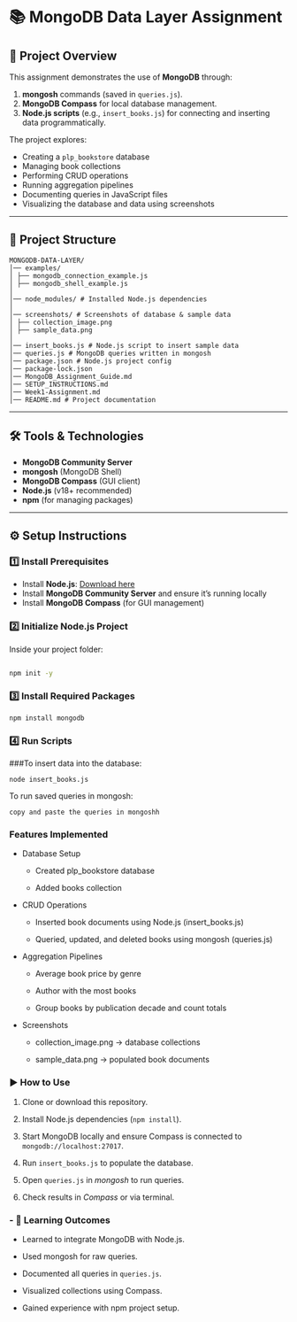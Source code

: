 # 📚 MongoDB Data Layer Assignment

## 📌 Project Overview
This assignment demonstrates the use of **MongoDB** through:
1. **mongosh** commands (saved in `queries.js`).
2. **MongoDB Compass** for local database management.
3. **Node.js scripts** (e.g., `insert_books.js`) for connecting and inserting data programmatically.

The project explores:
- Creating a `plp_bookstore` database
- Managing book collections
- Performing CRUD operations
- Running aggregation pipelines
- Documenting queries in JavaScript files
- Visualizing the database and data using screenshots

---

## 📂 Project Structure
```
MONGODB-DATA-LAYER/
│── examples/
│ ├── mongodb_connection_example.js
│ ├── mongodb_shell_example.js
│
│── node_modules/ # Installed Node.js dependencies
│
│── screenshots/ # Screenshots of database & sample data
│ ├── collection_image.png
│ ├── sample_data.png
│
│── insert_books.js # Node.js script to insert sample data
│── queries.js # MongoDB queries written in mongosh
│── package.json # Node.js project config
│── package-lock.json
│── MongoDB_Assignment_Guide.md
│── SETUP_INSTRUCTIONS.md
│── Week1-Assignment.md
│── README.md # Project documentation

```
---

## 🛠️ Tools & Technologies
- **MongoDB Community Server**
- **mongosh** (MongoDB Shell)
- **MongoDB Compass** (GUI client)
- **Node.js** (v18+ recommended)
- **npm** (for managing packages)

---

## ⚙️ Setup Instructions

### 1️⃣ Install Prerequisites 

- Install **Node.js**: [Download here](https://nodejs.org/)
- Install **MongoDB Community Server** and ensure it’s running locally
- Install **MongoDB Compass** (for GUI management)

### 2️⃣ Initialize Node.js Project
Inside your project folder:

```bash

npm init -y

```

### 3️⃣ Install Required Packages
```
npm install mongodb
```
### 4️⃣ Run Scripts

###To insert data into the database:

```
node insert_books.js
```
To run saved queries in mongosh:
```
copy and paste the queries in mongoshh
```
### Features Implemented

- Database Setup

  - Created plp_bookstore database
  
  - Added books collection

- CRUD Operations

  - Inserted book documents using Node.js (insert_books.js)
  
  - Queried, updated, and deleted books using mongosh (queries.js)

- Aggregation Pipelines

  - Average book price by genre
  
  - Author with the most books

  - Group books by publication decade and count totals

- Screenshots

  - collection_image.png → database collections
  
  - sample_data.png → populated book documents

### ▶️ How to Use

1. Clone or download this repository.

2. Install Node.js dependencies (`npm install`).

3. Start MongoDB locally and ensure Compass is connected to `mongodb://localhost:27017`.

4. Run `insert_books.js` to populate the database.

5. Open `queries.js` in *mongosh* to run queries.

6. Check results in *Compass* or via terminal.

### - 📖 Learning Outcomes

  - Learned to integrate MongoDB with Node.js.
  
  - Used mongosh for raw queries.
  
  - Documented all queries in `queries.js`.
  
  - Visualized collections using Compass.
  
  - Gained experience with npm project setup.
